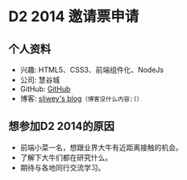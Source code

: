# D2 2014 邀请票申请

## 个人资料

- 兴趣: HTML5、CSS3、前端组件化、NodeJs
- 公司: 慧谷城
- GitHub: [GitHub](https://github.com/sliwey)
- 博客: [sliwey's blog](http://qianliwei.com/)`（博客没什么内容:(）`

## 想参加D2 2014的原因

*	前端小菜一名，想跟业界大牛有近距离接触的机会。
*	了解下大牛们都在研究什么。
*	期待与各地同行交流学习。